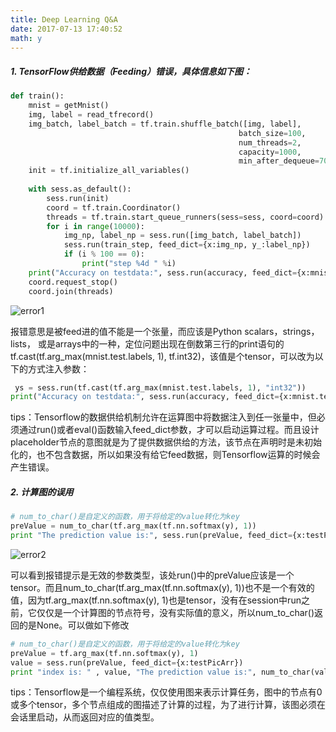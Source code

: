 ```yaml
---
title: Deep Learning Q&A
date: 2017-07-13 17:40:52
math: y
---
```


##### 1. TensorFlow供给数据（Feeding）错误，具体信息如下图：

```python
def train():
    mnist = getMnist()
    img, label = read_tfrecord()
    img_batch, label_batch = tf.train.shuffle_batch([img, label],
                                                   batch_size=100,
                                                   num_threads=2,
                                                   capacity=1000,
                                                   min_after_dequeue=700)
    init = tf.initialize_all_variables()
    
    with sess.as_default():
        sess.run(init)
        coord = tf.train.Coordinator()
        threads = tf.train.start_queue_runners(sess=sess, coord=coord)
        for i in range(10000):
            img_np, label_np = sess.run([img_batch, label_batch])
            sess.run(train_step, feed_dict={x:img_np, y_:label_np})
            if (i % 100 == 0):
                print("step %4d " %i)
    print("Accuracy on testdata:", sess.run(accuracy, feed_dict={x:mnist.test.images, y_:tf.cast(tf.arg_max(mnist.test.labels, 1), tf.int32)}))
    coord.request_stop()
    coord.join(threads)
```

![error1](http://i1.buimg.com/595056/c30e0a6fa1f568ef.png)

报错意思是被feed进的值不能是一个张量，而应该是Python scalars，strings， lists， 或是arrays中的一种，定位问题出现在倒数第三行的print语句的tf.cast(tf.arg_max(mnist.test.labels, 1), tf.int32)，该值是个tensor，可以改为以下的方式注入参数：

```python
 ys = sess.run(tf.cast(tf.arg_max(mnist.test.labels, 1), "int32"))       
print("Accuracy on testdata:", sess.run(accuracy, feed_dict={x:mnist.test.images, y_:ys}))
```
tips：Tensorflow的数据供给机制允许在运算图中将数据注入到任一张量中，但必须通过run()或者eval()函数输入feed_dict参数，才可以启动运算过程。而且设计placeholder节点的意图就是为了提供数据供给的方法，该节点在声明时是未初始化的，也不包含数据，所以如果没有给它feed数据，则Tensorflow运算的时候会产生错误。

##### 2. 计算图的误用

```python
# num_to_char()是自定义的函数，用于将给定的value转化为key
preValue = num_to_char(tf.arg_max(tf.nn.softmax(y), 1))
print "The prediction value is:", sess.run(preValue, feed_dict={x:testPicArr})
```
![error2](http://i1.buimg.com/595056/1240aaaefea64000.png)

可以看到报错提示是无效的参数类型，该处run()中的preValue应该是一个tensor。而且num_to_char(tf.arg_max(tf.nn.softmax(y), 1))也不是一个有效的值，因为tf.arg_max(tf.nn.softmax(y), 1)也是tensor，没有在session中run之前，它仅仅是一个计算图的节点符号，没有实际值的意义，所以num_to_char()返回的是None。可以做如下修改

```python
# num_to_char()是自定义的函数，用于将给定的value转化为key
preValue = tf.arg_max(tf.nn.softmax(y), 1)
value = sess.run(preValue, feed_dict={x:testPicArr})
print "index is: " , value, "The prediction value is:", num_to_char(value)
```
tips：Tensorflow是一个编程系统，仅仅使用图来表示计算任务，图中的节点有0或多个tensor，多个节点组成的图描述了计算的过程，为了进行计算，该图必须在会话里启动，从而返回对应的值类型。
